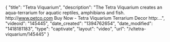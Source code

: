 {
    "title": "Tetra Viquarium",
    "description": "The Tetra Viquarium creates an aqua-terrarium for aquatic reptiles, amphibians and fish. http:\/\/www.petco.com Buy Now - Tetra Viquarium Terrarium Decor http:...",
    "videoid": "145445",
    "date_created": "1394762654",
    "date_modified": "1418181183",
    "type": "captivate",
    "layout": "video",
    "url": "\/v\/tetra-viquarium\/145445"
}